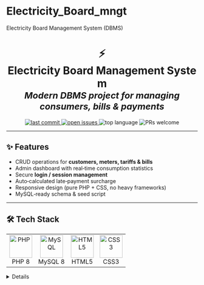 # Electricity_Board_mngt
Electricity Board Management System (DBMS)
<!-- --------------------------------------------------------------------- -->
<!--  Electricity Board Management System – README                          -->
<!-- --------------------------------------------------------------------- -->

<h1 align="center">
  ⚡️ Electricity Board Management System<br>
  <sub><em>Modern DBMS project for managing consumers, bills & payments</em></sub>
</h1>

<p align="center">
  <!-- Shields.io badges -->
  <a href="https://github.com/Shank-devBytes001/Electricity_board_mngt">
    <img src="https://img.shields.io/github/last-commit/Shank-devBytes001/Electricity_board_mngt?logo=github&style=for-the-badge" alt="last commit">
  </a>
  <a href="https://github.com/Shank-devBytes001/Electricity_board_mngt/issues">
    <img src="https://img.shields.io/github/issues/Shank-devBytes001/Electricity_board_mngt?style=for-the-badge" alt="open issues">
  </a>
  <img src="https://img.shields.io/github/languages/top/Shank-devBytes001/Electricity_board_mngt?style=for-the-badge" alt="top language">
  <img src="https://img.shields.io/badge/PRs-welcome-brightgreen?style=for-the-badge&logo=git" alt="PRs welcome">
</p>

---

## ✨ Features
- CRUD operations for **customers, meters, tariffs & bills**
- Admin dashboard with real‑time consumption statistics
- Secure **login / session management**
- Auto‑calculated late‑payment surcharge
- Responsive design (pure PHP + CSS, no heavy frameworks)
- MySQL‑ready schema & seed script

---

## 🛠️ Tech Stack

<table>
  <tr>
    <td align="center"><img src="https://cdn.jsdelivr.net/gh/devicons/devicon/icons/php/php-original.svg" width="60" alt="PHP"><br>PHP 8</td>
    <td align="center"><img src="https://cdn.jsdelivr.net/gh/devicons/devicon/icons/mysql/mysql-original.svg" width="60" alt="MySQL"><br>MySQL 8</td>
    <td align="center"><img src="https://cdn.jsdelivr.net/gh/devicons/devicon/icons/html5/html5-original.svg" width="60" alt="HTML5"><br>HTML5</td>
    <td align="center"><img src="https://cdn.jsdelivr.net/gh/devicons/devicon/icons/css3/css3-original.svg" width="60" alt="CSS3"><br>CSS3</td>
  </tr>
</table>

<details>

```html
